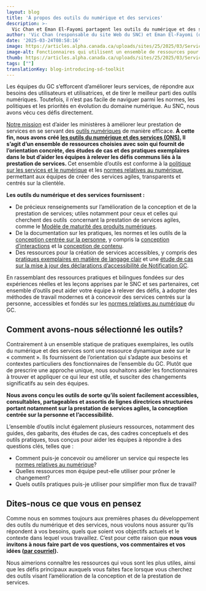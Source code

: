 ```yaml
---
layout: blog
title: 'À propos des outils du numérique et des services'
description: >-
  Vic Chan et Eman El-Fayomi partagent les outils du numérique et des services, une bibliothèque de ressources pratiques basées sur les expériences et les apprentissages du SNC, conçue pour aider les équipes du GC à concevoir et à fournir de meilleurs services numériques.
author: 'Vic Chan (responsable du site Web du SNC) et Eman El-Fayomi (directrice de la conception de service et du conseil au SNC)'
date: '2025-03-24T08:58:16'
image: https://articles.alpha.canada.ca/uploads/sites/25/2025/03/Service_DigitalToolkit_2025_Blog_Post_FR.jpg
image-alt: Fonctionnaires qui utilisent un ensemble de ressources pour créer des services accessibles.
thumb: https://articles.alpha.canada.ca/uploads/sites/25/2025/03/Service_DigitalToolkit_2025_Blog_Post_FR.jpg
tags: [""]
translationKey: blog-introducing-sd-toolkit
---
```


<p>Les équipes du GC s’efforcent d’améliorer leurs services, de répondre aux besoins des utilisateurs et utilisatrices, et de tirer le meilleur parti des outils numériques. Toutefois, il n’est pas facile de naviguer parmi les normes, les politiques et les priorités en évolution du domaine numérique. Au SNC, nous avons vécu ces défis directement.&nbsp;</p>



<p><a href="https://numerique.canada.ca/a-propos/" target="_blank" rel="noreferrer noopener">Notre mission</a> est d’aider les ministères à améliorer leur prestation de services en se servant des <a href="https://numerique.canada.ca" target="_blank" rel="noreferrer noopener">outils numériques</a> de manière efficace. <strong>À cette fin, nous avons créé <a href="https://numerique.canada.ca/boite-a-outils-en-matiere-de-numerique-et-de-services/" target="_blank" rel="noreferrer noopener">les outils du numérique et des services (ONS).</a> Il s’agit d’un ensemble de ressources choisies avec soin qui fournit de l’orientation concrète, des études de cas et des pratiques exemplaires dans le but d’aider les équipes à relever les défis communs liés à la prestation de services. </strong>Cet ensemble d’outils est conforme à la <a href="https://www.tbs-sct.canada.ca/pol/doc-fra.aspx?id=32603" target="_blank" rel="noreferrer noopener">politique sur les services et le numérique</a> et les <a href="https://www.canada.ca/fr/gouvernement/systeme/gouvernement-numerique/normes-numeriques-gouvernement-canada.html" target="_blank" rel="noreferrer noopener">normes relatives au numérique</a>, permettant aux équipes de créer des services agiles, transparents et centrés sur la clientèle.</p>



<p><strong>Les outils du numérique et des services fournissent&nbsp;:</strong></p>



<ul class="wp-block-list">
<li>De précieux renseignements sur l’amélioration de la conception et de la prestation de services; utiles notamment pour ceux et celles qui cherchent des outils&nbsp; concernant la prestation de services agiles, comme le <a href="https://numerique.canada.ca/2024/11/05/mesurer-le-progr%C3%A8s-un-mod%C3%A8le-de-maturit%C3%A9-pour-les-produits-du-gouvernement-num%C3%A9rique./" target="_blank" rel="noreferrer noopener">Modèle de maturité des produits numériques</a>.&nbsp;</li>



<li>De la documentation sur les pratiques, les normes et les outils de la <a href="https://numerique.canada.ca/les-outils-du-numeriques-et-de-services/conception-centree-sur-la-personne/" target="_blank" rel="noreferrer noopener">conception centrée sur la personne</a>, y compris la <a href="https://numerique.canada.ca/les-outils-du-numeriques-et-de-services/conception-centree-sur-la-personne/conception-d-interactions-au-snc/" target="_blank" rel="noreferrer noopener">conception d’interactions</a> et la <a href="https://numerique.canada.ca/les-outils-du-numeriques-et-de-services/conception-centree-sur-la-personne/conception-de-contenu-au-snc/" target="_blank" rel="noreferrer noopener">conception de contenu</a>.</li>



<li>Des ressources pour la création de services accessibles, y compris des <a href="https://numerique.canada.ca/2024/10/17/mises-%C3%A0-jour-relatives-au-langage-clair-du-guide-de-r%C3%A9daction-de-canada.ca/" target="_blank" rel="noreferrer noopener">pratiques exemplaires en matière de langage clair</a> et une <a href="https://numerique.canada.ca/2024/09/04/comment-la-mise-%C3%A0-jour-de-la-d%C3%A9claration-daccessibilit%C3%A9-de-notification-gc-nous-a-permis-de-mieux-concevoir/" target="_blank" rel="noreferrer noopener">étude de cas sur la mise à jour des déclarations d’accessibilité de Notification GC</a>.</li>
</ul>



<p>En rassemblant des ressources pratiques et bilingues fondées sur des expériences réelles et les leçons apprises par le SNC et ses partenaires, cet ensemble d’outils peut aider votre équipe à relever des défis, à adopter des méthodes de travail modernes et à concevoir des services centrés sur la personne, accessibles et fondés sur les <a href="https://www.canada.ca/fr/gouvernement/systeme/gouvernement-numerique/normes-numeriques-gouvernement-canada.html" target="_blank" rel="noreferrer noopener">normes relatives au numérique</a> du GC.&nbsp;</p>



<h2 class="wp-block-heading" id="h-comment-avons-nous-selectionne-les-outils">Comment avons-nous sélectionné les outils?</h2>



<p>Contrairement à un ensemble statique de pratiques exemplaires, les outils du numérique et des services sont une ressource dynamique axée sur le «&nbsp;comment&nbsp;». Ils fournissent de l’orientation qui s’adapte aux besoins et contextes particuliers des fonctionnaires de l’ensemble du GC. Plutôt que de prescrire une approche unique, nous souhaitons aider les fonctionnaires à trouver et appliquer ce qui leur est utile, et susciter des changements significatifs au sein des équipes.</p>



<p><strong>Nous avons conçu les outils de sorte qu’ils soient facilement accessibles, consultables, partageables et assortis de lignes directrices structurées portant notamment sur la prestation de services agiles, la conception centrée sur la personne et l’accessibilité.&nbsp;</strong></p>



<p>L’ensemble d’outils inclut également plusieurs ressources, notamment des guides, des gabarits, des études de cas, des cadres conceptuels et des outils pratiques, tous conçus pour aider les équipes à répondre à des questions clés, telles que&nbsp;:</p>



<ul class="wp-block-list">
<li>Comment puis-je concevoir ou améliorer un service qui respecte les <a href="https://www.canada.ca/fr/gouvernement/systeme/gouvernement-numerique/normes-numeriques-gouvernement-canada.html" target="_blank" rel="noreferrer noopener">normes relatives au numérique</a>?</li>



<li>Quelles ressources mon équipe peut-elle utiliser pour prôner le changement?</li>



<li>Quels outils pratiques puis-je utiliser pour simplifier mon flux de travail?</li>
</ul>



<h2 class="wp-block-heading" id="h-dites-nous-ce-que-vous-en-pensez">Dites-nous ce que vous en pensez</h2>



<p>Comme nous en sommes toujours aux premières phases du développement des outils du numérique et des services, nous voulons nous assurer qu’ils répondent à vos besoins, quels que soient vos objectifs actuels et le contexte dans lequel vous travaillez. C’est pour cette raison que <strong>nous vous invitons à nous faire part de vos questions, vos commentaires et vos idées (</strong><a href="mailto:cds-snc@servicecanada.gc.ca" target="_blank" rel="noreferrer noopener"><strong>par courriel</strong></a><strong>).&nbsp;</strong></p>



<p>Nous aimerions connaître les ressources qui vous sont les plus utiles, ainsi que les défis principaux auxquels vous faites face lorsque vous cherchez des outils visant l’amélioration de la conception et de la prestation de services.&nbsp;</p>



<p></p>


